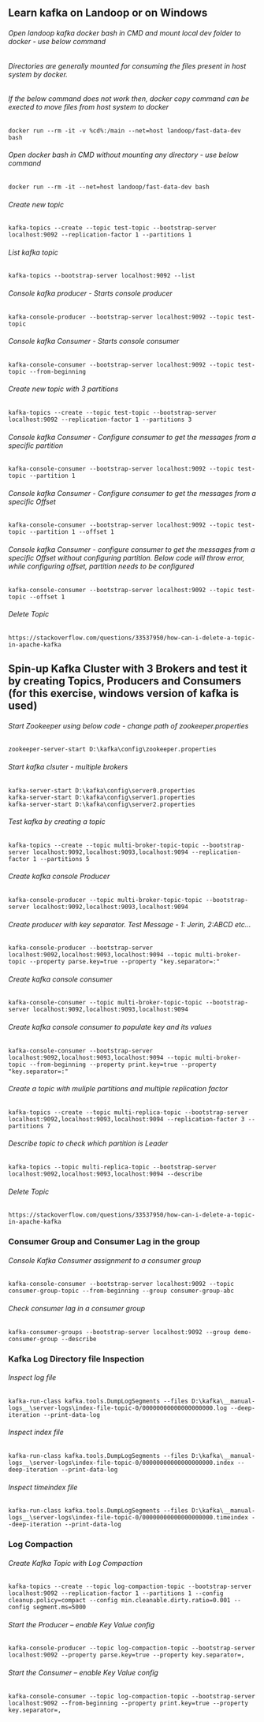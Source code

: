 ## Learn kafka on Landoop or on Windows

###### Open landoop kafka docker bash in CMD and mount local dev folder to docker - use below command
###### Directories are generally mounted for consuming the files present in host system by docker.
###### If the below command does not work then, docker copy command can be exected to move files from host system to docker
    docker run --rm -it -v %cd%:/main --net=host landoop/fast-data-dev bash


###### Open docker bash in CMD without mounting any directory - use below command
    docker run --rm -it --net=host landoop/fast-data-dev bash


###### Create new topic
    kafka-topics --create --topic test-topic --bootstrap-server localhost:9092 --replication-factor 1 --partitions 1


###### List kafka topic
    kafka-topics --bootstrap-server localhost:9092 --list


###### Console kafka producer - Starts console producer
    kafka-console-producer --bootstrap-server localhost:9092 --topic test-topic


###### Console kafka Consumer - Starts console consumer
    kafka-console-consumer --bootstrap-server localhost:9092 --topic test-topic --from-beginning


###### Create new topic with 3 partitions
    kafka-topics --create --topic test-topic --bootstrap-server localhost:9092 --replication-factor 1 --partitions 3


###### Console kafka Consumer - Configure consumer to get the messages from a specific partition
    kafka-console-consumer --bootstrap-server localhost:9092 --topic test-topic --partition 1


###### Console kafka Consumer - Configure consumer to get the messages from a specific Offset
    kafka-console-consumer --bootstrap-server localhost:9092 --topic test-topic --partition 1 --offset 1


###### Console kafka Consumer - configure consumer to get the messages from a specific Offset without configuring partition. Below code will throw error, while configuring offset, partition needs to be configured
    kafka-console-consumer --bootstrap-server localhost:9092 --topic test-topic --offset 1


###### Delete Topic
    https://stackoverflow.com/questions/33537950/how-can-i-delete-a-topic-in-apache-kafka 

 

## Spin-up Kafka Cluster with 3 Brokers and test it by creating Topics, Producers and Consumers (for this exercise,  windows version of kafka is used)


###### Start Zookeeper using below code - change path of zookeeper.properties 
    zookeeper-server-start D:\kafka\config\zookeeper.properties


###### Start kafka clsuter - multiple brokers 
    kafka-server-start D:\kafka\config\server0.properties
    kafka-server-start D:\kafka\config\server1.properties
    kafka-server-start D:\kafka\config\server2.properties


###### Test kafka by creating a topic
    kafka-topics --create --topic multi-broker-topic-topic --bootstrap-server localhost:9092,localhost:9093,localhost:9094 --replication-factor 1 --partitions 5


###### Create kafka console Producer
    kafka-console-producer --topic multi-broker-topic-topic --bootstrap-server localhost:9092,localhost:9093,localhost:9094


###### Create producer with key separator. Test Message - 1: Jerin, 2:ABCD etc...
    kafka-console-producer --bootstrap-server localhost:9092,localhost:9093,localhost:9094 --topic multi-broker-topic --property parse.key=true --property "key.separator=:"


###### Create kafka console consumer
    kafka-console-consumer --topic multi-broker-topic-topic --bootstrap-server localhost:9092,localhost:9093,localhost:9094


###### Create kafka console consumer to populate key and its values
    kafka-console-consumer --bootstrap-server localhost:9092,localhost:9093,localhost:9094 --topic multi-broker-topic --from-beginning --property print.key=true --property "key.separator=:"


###### Create a topic with muliple partitions and multiple replication factor
    kafka-topics --create --topic multi-replica-topic --bootstrap-server localhost:9092,localhost:9093,localhost:9094 --replication-factor 3 --partitions 7


###### Describe topic to check which partition is Leader
    kafka-topics --topic multi-replica-topic --bootstrap-server localhost:9092,localhost:9093,localhost:9094 --describe


###### Delete Topic
    https://stackoverflow.com/questions/33537950/how-can-i-delete-a-topic-in-apache-kafka 


### Consumer Group and Consumer Lag in the group

###### Console Kafka Consumer assignment to a consumer group
    kafka-console-consumer --bootstrap-server localhost:9092 --topic consumer-group-topic --from-beginning --group consumer-group-abc


###### Check consumer lag in a consumer group
    kafka-consumer-groups --bootstrap-server localhost:9092 --group demo-consumer-group --describe

### Kafka Log Directory file Inspection

###### Inspect log file
    kafka-run-class kafka.tools.DumpLogSegments --files D:\kafka\__manual-logs__\server-logs\index-file-topic-0/00000000000000000000.log --deep-iteration --print-data-log 

###### Inspect index file
    kafka-run-class kafka.tools.DumpLogSegments --files D:\kafka\__manual-logs__\server-logs\index-file-topic-0/00000000000000000000.index --deep-iteration --print-data-log 

###### Inspect timeindex file
    kafka-run-class kafka.tools.DumpLogSegments --files D:\kafka\__manual-logs__\server-logs\index-file-topic-0/00000000000000000000.timeindex --deep-iteration --print-data-log 

### Log Compaction
###### Create Kafka Topic with Log Compaction
    kafka-topics --create --topic log-compaction-topic --bootstrap-server localhost:9092 --replication-factor 1 --partitions 1 --config cleanup.policy=compact --config min.cleanable.dirty.ratio=0.001 --config segment.ms=5000

###### Start the Producer – enable Key Value config 
    kafka-console-producer --topic log-compaction-topic --bootstrap-server localhost:9092 --property parse.key=true --property key.separator=, 

###### Start the Consumer – enable Key Value config
    kafka-console-consumer --topic log-compaction-topic --bootstrap-server localhost:9092 --from-beginning --property print.key=true --property key.separator=,

